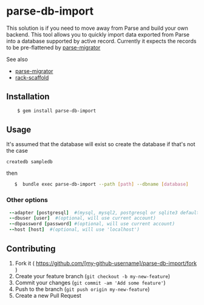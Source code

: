 # parse-db-import

This solution is if you need to move away from Parse and build your own backend. This tool allows you to quickly import data exported from Parse into a database supported by active record. Currently it expects the records to be pre-flattened by [parse-migrator](https://github.com/JohnMorales/parse-migrator)

See also

  - [parse-migrator](https://github.com/JohnMorales/parse-migrator)
  - [rack-scaffold](https://github.com/mattt/rack-scaffold)

## Installation

```sh
    $ gem install parse-db-import
```


## Usage

It's assumed that the database will exist so create the database if that's not the case 

`createdb sampledb`

then 

```sh
   $  bundle exec parse-db-import --path [path] --dbname [database]
```

### Other options

```ruby
 --adapter [postgresql]  #(mysql, mysql2, postgresql or sqlite3 defaults to postgresql)
 --dbuser [user]  #(optional, will use current account)
 --dbpassword [password] #(optional, will use current account)
 --host [host]  #(optional, will use 'localhost')
```


## Contributing

1. Fork it ( https://github.com/[my-github-username]/parse-db-import/fork )
2. Create your feature branch (`git checkout -b my-new-feature`)
3. Commit your changes (`git commit -am 'Add some feature'`)
4. Push to the branch (`git push origin my-new-feature`)
5. Create a new Pull Request
